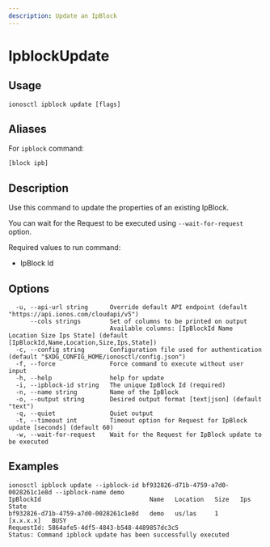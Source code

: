 ```yaml
---
description: Update an IpBlock
---
```


# IpblockUpdate

## Usage

```text
ionosctl ipblock update [flags]
```

## Aliases

For `ipblock` command:
```text
[block ipb]
```

## Description

Use this command to update the properties of an existing IpBlock.

You can wait for the Request to be executed using `--wait-for-request` option.

Required values to run command:

* IpBlock Id

## Options

```text
  -u, --api-url string      Override default API endpoint (default "https://api.ionos.com/cloudapi/v5")
      --cols strings        Set of columns to be printed on output 
                            Available columns: [IpBlockId Name Location Size Ips State] (default [IpBlockId,Name,Location,Size,Ips,State])
  -c, --config string       Configuration file used for authentication (default "$XDG_CONFIG_HOME/ionosctl/config.json")
  -f, --force               Force command to execute without user input
  -h, --help                help for update
  -i, --ipblock-id string   The unique IpBlock Id (required)
  -n, --name string         Name of the IpBlock
  -o, --output string       Desired output format [text|json] (default "text")
  -q, --quiet               Quiet output
  -t, --timeout int         Timeout option for Request for IpBlock update [seconds] (default 60)
  -w, --wait-for-request    Wait for the Request for IpBlock update to be executed
```

## Examples

```text
ionosctl ipblock update --ipblock-id bf932826-d71b-4759-a7d0-0028261c1e8d --ipblock-name demo
IpBlockId                              Name   Location   Size   Ips         State
bf932826-d71b-4759-a7d0-0028261c1e8d   demo   us/las     1      [x.x.x.x]   BUSY
RequestId: 5864afe5-4df5-4843-b548-4489857dc3c5
Status: Command ipblock update has been successfully executed
```

